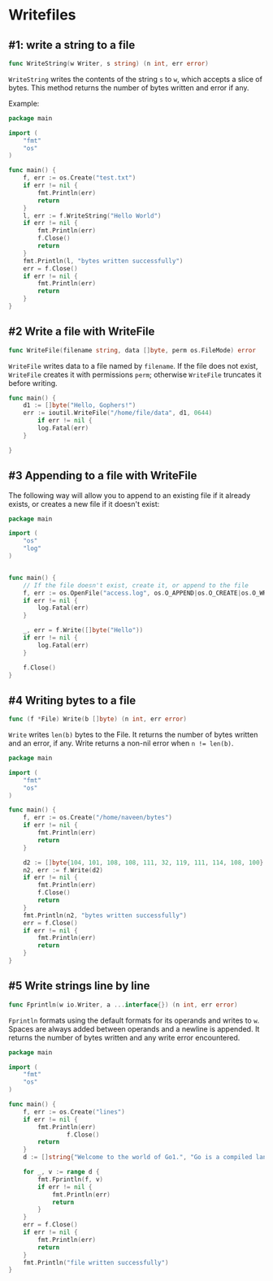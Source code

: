 # Writefiles

## #1: write a string to a file

```go
func WriteString(w Writer, s string) (n int, err error)
```

`WriteString` writes the contents of the string `s` to `w`, which accepts a slice of bytes. This method returns the number of bytes written and error if any.

Example:

```go
package main

import (
    "fmt"
    "os"
)

func main() {
    f, err := os.Create("test.txt")
    if err != nil {
        fmt.Println(err)
        return
    }
    l, err := f.WriteString("Hello World")
    if err != nil {
        fmt.Println(err)
        f.Close()
        return
    }
    fmt.Println(l, "bytes written successfully")
    err = f.Close()
    if err != nil {
        fmt.Println(err)
        return
    }
}
```

## #2 Write a file with WriteFile

```go
func WriteFile(filename string, data []byte, perm os.FileMode) error
```

`WriteFile` writes data to a file named by `filename`. If the file does not exist, `WriteFile` creates it with permissions `perm`; otherwise `WriteFile` truncates it before writing.

```go
func main() {
	d1 := []byte("Hello, Gophers!")
	err := ioutil.WriteFile("/home/file/data", d1, 0644)
		if err != nil {
		log.Fatal(err)
	}

}
```

## #3 Appending to a file with WriteFile

The following way will allow you to append to an existing file if it already exists, or creates a new file if it doesn't exist:

```go
package main

import (
    "os"
    "log"
)


func main() {
    // If the file doesn't exist, create it, or append to the file
    f, err := os.OpenFile("access.log", os.O_APPEND|os.O_CREATE|os.O_WRONLY, 0644)
    if err != nil {
        log.Fatal(err)
    }

    _, err = f.Write([]byte("Hello"))
    if err != nil {
        log.Fatal(err)
    }

    f.Close()
}
```

## #4 Writing bytes to a file

```go
func (f *File) Write(b []byte) (n int, err error)
```

`Write` writes `len(b)` bytes to the File. It returns the number of bytes written and an error, if any. Write returns a non-nil error when `n != len(b)`.

```go
package main

import (
    "fmt"
    "os"
)

func main() {
    f, err := os.Create("/home/naveen/bytes")
    if err != nil {
        fmt.Println(err)
        return
    }

    d2 := []byte{104, 101, 108, 108, 111, 32, 119, 111, 114, 108, 100}
    n2, err := f.Write(d2)
    if err != nil {
        fmt.Println(err)
        f.Close()
        return
    }
    fmt.Println(n2, "bytes written successfully")
    err = f.Close()
    if err != nil {
        fmt.Println(err)
        return
    }
}
```

## #5 Write strings line by line

```go
func Fprintln(w io.Writer, a ...interface{}) (n int, err error)
```

`Fprintln` formats using the default formats for its operands and writes to `w`. Spaces are always added between operands and a newline is appended. It returns the number of bytes written and any write error encountered.

```go
package main

import (
    "fmt"
    "os"
)

func main() {
    f, err := os.Create("lines")
    if err != nil {
        fmt.Println(err)
                f.Close()
        return
    }
    d := []string{"Welcome to the world of Go1.", "Go is a compiled language.", "It is easy to learn Go."}

    for _, v := range d {
        fmt.Fprintln(f, v)
        if err != nil {
            fmt.Println(err)
            return
        }
    }
    err = f.Close()
    if err != nil {
        fmt.Println(err)
        return
    }
    fmt.Println("file written successfully")
}
```